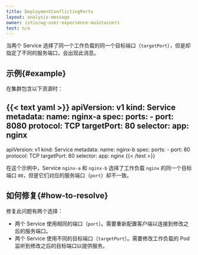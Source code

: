 ```yaml
---
title: DeploymentConflictingPorts
layout: analysis-message
owner: istio/wg-user-experience-maintainers
test: n/a
---
```


当两个 Service 选择了同一个工作负载的同一个目标端口（`targetPort`），但是却指定了不同的服务端口，会出现此消息。

## 示例{#example}

在集群包含以下资源时：

{{< text yaml >}}
apiVersion: v1
kind: Service
metadata:
  name: nginx-a
spec:
  ports:
    - port: 8080
      protocol: TCP
      targetPort: 80
  selector:
    app: nginx
---
apiVersion: v1
kind: Service
metadata:
  name: nginx-b
spec:
  ports:
    - port: 80
      protocol: TCP
      targetPort: 80
  selector:
    app: nginx
{{< /text >}}

在这个示例中，Service `nginx-a` 和 `nginx-b` 选择了工作负载 `nginx` 的同一个目标端口 `80`，但是它们对应的服务端口（`port`）却不一致。

## 如何修复{#how-to-resolve}

修复此问题有两个选择：

- 两个 Service 使用相同的端口（`port`）。需要重新配置客户端以连接到修改之后的服务端口。
- 两个 Service 使用不同的目标端口（`targetPort`）。需要修改工作负载的 Pod 监听到修改之后的目标端口以提供服务。
